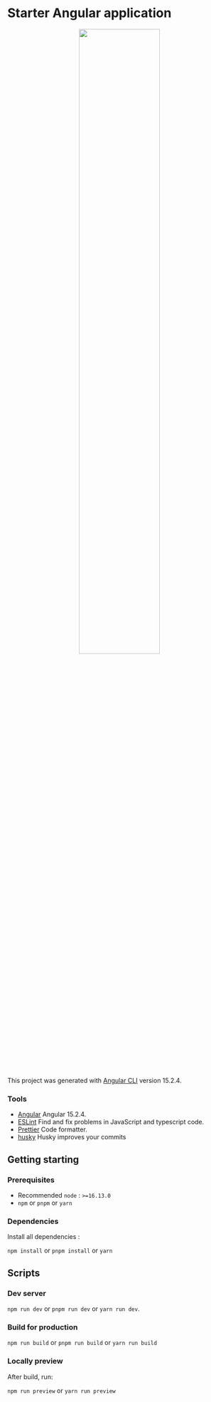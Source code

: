 # Starter Angular application

<div align="center">
  <img src="https://user-images.githubusercontent.com/46073105/233123282-484ac571-79b3-4b6f-955e-72c990954a69.jpg" width="60%">
</div>


This project was generated with [Angular CLI](https://github.com/angular/angular-cli) version 15.2.4.

### Tools

- [Angular](https://angular.io/) Angular 15.2.4.
- [ESLint](https://eslint.org/) Find and fix problems in JavaScript and typescript code.
- [Prettier](https://prettier.io/) Code formatter.
- [husky](https://typicode.github.io/husky) Husky improves your commits

## Getting starting

### Prerequisites

- Recommended `node` : `>=16.13.0`
- `npm` or `pnpm` or `yarn`

### Dependencies

Install all dependencies :

`npm install` or `pnpm install` or `yarn`

## Scripts

### Dev server

`npm run dev` or `pnpm run dev` or `yarn run dev`.

### Build for production

`npm run build` or `pnpm run build` or `yarn run build`

### Locally preview

After build, run:

`npm run preview` or `yarn run preview`
